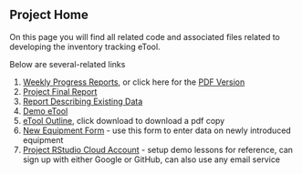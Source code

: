 ## Project Home

On this page you will find all related code and associated files related to developing the inventory tracking eTool.

Below are several-related links

1. [Weekly Progress Reports](https://paceafenet.github.io/progress_reports/), or click here for the [PDF Version](https://github.com/paceafenet/progress_reports/blob/master/Current%20Progress%20Report.pdf)
2. [Project Final Report](https://paceafenet.github.io/final_report/)
3. [Report Describing Existing Data](https://github.com/paceafenet/etool_dev/blob/master/existing_lab_data_exploration.md)
4. [Demo eTool](https://travis-shinin-spot.shinyapps.io/etool_dev/)
5. [eTool Outline](https://github.com/paceafenet/etool_dev/blob/master/eTool%20Functionality%20Outline.pdf), click download to download a pdf copy
6. [New Equipment Form](https://travis-shinin-spot.shinyapps.io/new_equip_form/) - use this form to enter data on newly introduced equipment
7. [Project RStudio Cloud Account](https://rstudio.cloud/project/255745) - setup demo lessons for reference, can sign up with either Google or GitHub, can also use any email service
